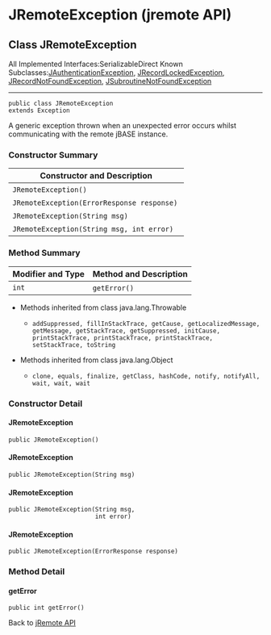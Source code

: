 # JRemoteException (jremote API)

<PageHeader />

## Class JRemoteException

All Implemented Interfaces:SerializableDirect Known Subclasses:[JAuthenticationException](./../jauthenticationexception-(jremote-api) "class in com.jbase.jremote"), [JRecordLockedException](./../jrecordlockedexception-(jremote-api) "class in com.jbase.jremote"), [JRecordNotFoundException](./../jrecordnotfoundexception-(jremote-api) "class in com.jbase.jremote"), [JSubroutineNotFoundException](./../jsubroutinenotfoundexception-(jremote-api) "class in com.jbase.jremote")
* * *


```
public class JRemoteException
extends Exception
```

A generic exception thrown when an unexpected error occurs whilst communicating with the remote jBASE instance.

### Constructor Summary


| Constructor and Description<br> |
| --- |
| `JRemoteException()` <br> |
| `JRemoteException(ErrorResponse response)` <br> |
| `JRemoteException(String msg)` <br> |
| `JRemoteException(String msg, int error)` <br> |






### Method Summary


| Modifier and Type<br> | Method and Description<br> |
| --- | --- |
| `int`<br> | `getError()` <br> |




- Methods inherited from class java.lang.Throwable
    - `addSuppressed, fillInStackTrace, getCause, getLocalizedMessage, getMessage, getStackTrace, getSuppressed, initCause, printStackTrace, printStackTrace, printStackTrace, setStackTrace, toString`


- Methods inherited from class java.lang.Object
    - `clone, equals, finalize, getClass, hashCode, notify, notifyAll, wait, wait, wait`

### Constructor Detail

#### JRemoteException

```
public JRemoteException()
```

#### JRemoteException

```
public JRemoteException(String msg)
```

#### JRemoteException

```
public JRemoteException(String msg,
                        int error)
```

#### JRemoteException

```
public JRemoteException(ErrorResponse response)
```



### 


### Method Detail

#### getError

```
public int getError()
```



Back to [jRemote API](../../../../jremote-api/README.md)



  
<PageFooter />
